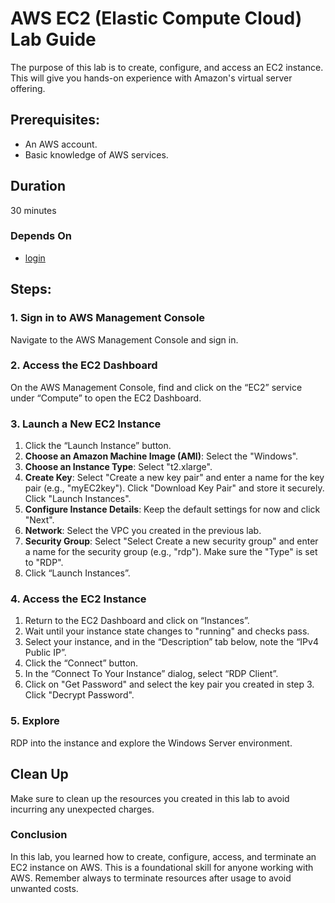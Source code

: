 # AWS EC2 (Elastic Compute Cloud) Lab Guide

The purpose of this lab is to create, configure, and access an EC2 instance. This will give you hands-on experience with Amazon's virtual server offering.

## Prerequisites:

- An AWS account.
- Basic knowledge of AWS services.

## Duration

30 minutes

### Depends On

- [login](../vpc/vpc-intro.md)

## Steps:

### 1. Sign in to AWS Management Console

Navigate to the AWS Management Console and sign in.

### 2. Access the EC2 Dashboard

On the AWS Management Console, find and click on the “EC2” service under “Compute” to open the EC2 Dashboard.

### 3. Launch a New EC2 Instance

1. Click the “Launch Instance” button.
2. **Choose an Amazon Machine Image (AMI)**: Select the "Windows".
3. **Choose an Instance Type**: Select "t2.xlarge".
4. **Create Key**: Select "Create a new key pair" and enter a name for the key pair (e.g., "myEC2key"). Click "Download Key Pair" and store it securely. Click "Launch Instances".
5. **Configure Instance Details**: Keep the default settings for now and click "Next".
6. **Network**: Select the VPC you created in the previous lab.
7. **Security Group**: Select "Select Create a new security group" and enter a name for the security group (e.g., "rdp"). Make sure the "Type" is set to "RDP".
8. Click “Launch Instances”.

### 4. Access the EC2 Instance

1. Return to the EC2 Dashboard and click on “Instances”.
2. Wait until your instance state changes to "running" and checks pass.
3. Select your instance, and in the “Description” tab below, note the “IPv4 Public IP”.
4. Click the “Connect” button.
5. In the “Connect To Your Instance” dialog, select “RDP Client”.
6. Click on "Get Password" and select the key pair you created in step 3. Click "Decrypt Password".

### 5. Explore

RDP into the instance and explore the Windows Server environment.

## Clean Up

Make sure to clean up the resources you created in this lab to avoid incurring any unexpected charges.

### Conclusion

In this lab, you learned how to create, configure, access, and terminate an EC2 instance on AWS. This is a foundational skill for anyone working with AWS. Remember always to terminate resources after
usage to avoid unwanted costs.